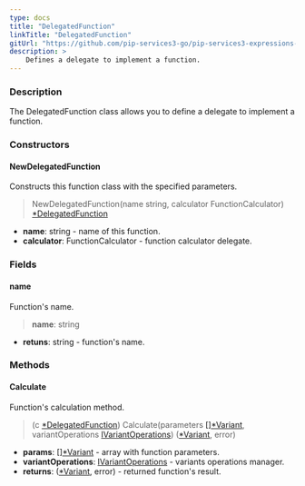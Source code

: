 ```yaml
---
type: docs
title: "DelegatedFunction"
linkTitle: "DelegatedFunction"
gitUrl: "https://github.com/pip-services3-go/pip-services3-expressions-go"
description: > 
    Defines a delegate to implement a function.
---
```


### Description

The DelegatedFunction class allows you to define a delegate to implement a function.

### Constructors

#### NewDelegatedFunction
Constructs this function class with the specified parameters.

> NewDelegatedFunction(name string, calculator FunctionCalculator) [*DelegatedFunction]()

- **name**: string - name of this function.
- **calculator**: FunctionCalculator - function calculator delegate.

### Fields

<span class="hide-title-link">

#### name
Function's name.
> **name**: string

- **retuns**: string - function's name.

</span>

### Methods

#### Calculate
Function's calculation method.

> (c [*DelegatedFunction]()) Calculate(parameters [[]*Variant](../../../variants/variant), variantOperations [IVariantOperations](../../../variants/ivariant_operations)) ([*Variant](../../../variants/variant), error)

- **params**: [[]*Variant](../../../variants/variant) - array with function parameters.
- **variantOperations**: [IVariantOperations](../../../variants/ivariant_operations) - variants operations manager.
- **returns**: ([*Variant](../../../variants/variant), error) - returned function's result.
